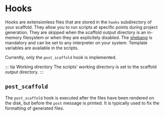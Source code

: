 ---
---

# Hooks

Hooks are extensionless files that are stored in the `hooks` subdirectory of your scaffold. They allow you to run scripts at specific points during project generation. They are skipped when the scaffold output directory is an in-memory filesystem or when they are explicitely disabled. The [shebang](<https://en.wikipedia.org/wiki/Shebang_(Unix)>) is mandatory and can be set to any interpreter on your system. Template variables are available in the scripts.

Currently, only the `post_scaffold` hook is implemented.

::: tip Working directory
The scripts' working directory is set to the scaffold output directory.
:::

## `post_scaffold`

The `post_scaffold` hook is executed after the files have been rendered on the disk, but before the `post` message is printed. It is typically used to fix the formatting of generated files.
